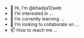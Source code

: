 - 👋 Hi, I’m @khadija12web
- 👀 I’m interested in ...
- 🌱 I’m currently learning ...
- 💞️ I’m looking to collaborate on ...
- 📫 How to reach me ...

<!---
khadija12web/khadija12web is a ✨ special ✨ repository because its `README.md` (this file) appears on your GitHub profile.
You can click the Preview link to take a look at your changes.
--->
